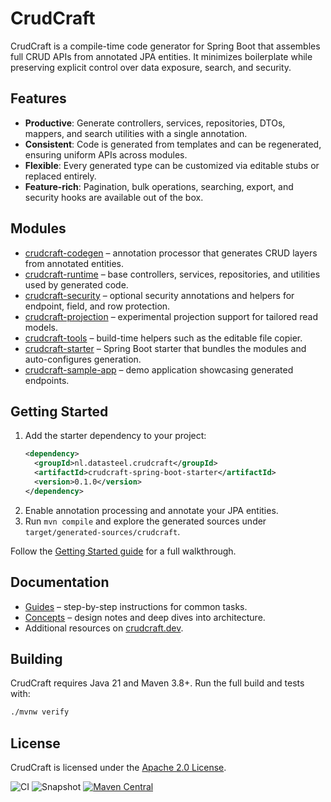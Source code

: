 # CrudCraft

CrudCraft is a compile-time code generator for Spring Boot that assembles full CRUD APIs from annotated JPA entities. It minimizes boilerplate while preserving explicit control over data exposure, search, and security.

## Features
- **Productive**: Generate controllers, services, repositories, DTOs, mappers, and search utilities with a single annotation.
- **Consistent**: Code is generated from templates and can be regenerated, ensuring uniform APIs across modules.
- **Flexible**: Every generated type can be customized via editable stubs or replaced entirely.
- **Feature-rich**: Pagination, bulk operations, searching, export, and security hooks are available out of the box.

## Modules
- [crudcraft-codegen](crudcraft-codegen/README.md) – annotation processor that generates CRUD layers from annotated entities.
- [crudcraft-runtime](crudcraft-runtime/README.md) – base controllers, services, repositories, and utilities used by generated code.
- [crudcraft-security](crudcraft-security/README.md) – optional security annotations and helpers for endpoint, field, and row protection.
- [crudcraft-projection](crudcraft-projection/README.md) – experimental projection support for tailored read models.
- [crudcraft-tools](crudcraft-tools/README.md) – build-time helpers such as the editable file copier.
- [crudcraft-starter](crudcraft-starter/README.md) – Spring Boot starter that bundles the modules and auto-configures generation.
- [crudcraft-sample-app](crudcraft-sample-app/README.md) – demo application showcasing generated endpoints.

## Getting Started
1. Add the starter dependency to your project:
   ```xml
   <dependency>
     <groupId>nl.datasteel.crudcraft</groupId>
     <artifactId>crudcraft-spring-boot-starter</artifactId>
     <version>0.1.0</version>
   </dependency>
   ```
2. Enable annotation processing and annotate your JPA entities.
3. Run `mvn compile` and explore the generated sources under `target/generated-sources/crudcraft`.

Follow the [Getting Started guide](guides/getting-started.md) for a full walkthrough.

## Documentation
- [Guides](guides/) – step-by-step instructions for common tasks.
- [Concepts](concepts/) – design notes and deep dives into architecture.
- Additional resources on [crudcraft.dev](https://crudcraft.dev).

## Building
CrudCraft requires Java 21 and Maven 3.8+. Run the full build and tests with:
```bash
./mvnw verify
```

## License
CrudCraft is licensed under the [Apache 2.0 License](LICENSE).

![CI](https://github.com/Data-Steel/CrudCraft/actions/workflows/ci.yml/badge.svg)
![Snapshot](https://github.com/Data-Steel/CrudCraft/actions/workflows/snapshot.yml/badge.svg)
[![Maven Central](https://img.shields.io/maven-central/v/nl.datasteel.crudcraft/crudcraft-runtime.svg)](https://central.sonatype.com/)

